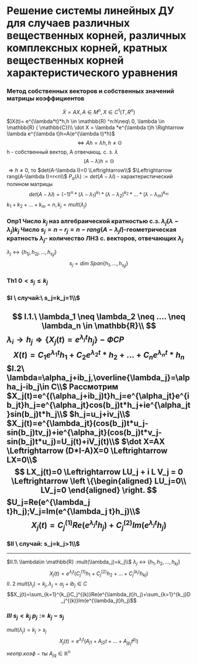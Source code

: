 # Решение системы линейных ДУ для случаев различных вещественных корней, различных комплексных корней, кратных вещественных корней характеристического уравнения

### Метод собственных векторов и собственных значений матрицы коэффициентов

$$\dot X=AX, A \in M^n,X \in C^1(T,R^n)$$
$]X(t)= e^{\lambda*t}*h,h \in  \mathbb{R} ^n:h\neq\ 0, \lambda \in  \mathbb{R} ( \mathbb{C})\\
\dot X = \lambda *e^{\lambda t}h \Rightarrow \lambda e^{\lambda t}h=A(e^{\lambda t}*h)$
$$\Leftrightarrow Ah =\lambda h, h \neq  \mathbb{O}$$
h - собственный вектор, A отвечающ. с. з. $\lambda$ 
$$(A- \lambda)h =\mathbb{O}$$
$\Rightarrow h\neq 0,$ то $det(A-\lambda I)=0 \Leftrightarrow\\$
$\Leftrightarrow rang(A-\lambda I)=r<n\\$
$P_a(\lambda):=det(A-\lambda I)$ - характеристический полином матрицы
$$det(A-\lambda I)= (-1)^n*(\lambda -\lambda_1)^{k_1} *(\lambda -\lambda_2)^{k_2}*...*(\lambda -\lambda_m)^{k_m}$$
$k_1+k_2+...+k_m=n,k_j=mult(\lambda_j)$

### Опр1 Число $k_j$ наз алгебраической кратностью с.з. $\lambda_j(\lambda-\lambda_j)k_j$ Число $s_j=n-r_j=n-rang(A-\lambda_j I)$-геометрическая кратность $\lambda_j$- количество ЛНЗ с. векторов, отвечающих $\lambda_j$

$\lambda_j\leftrightarrow{\{h_{1j},h_{2j},...,h_{s_jj}\}}$
$$
s_j =dim \ Span\{h_1,...,h_{s_jj}\}
$$

### Th1 $0<s_j\leqslant k_j$

### $I \ случай:\ s_j=k_j=1\\$

$$
I.1.\  \lambda_1 \neq \lambda_2 \neq .... \neq \lambda_n \in \mathbb{R}\\
$$
$\lambda_i \rightarrow h_j \Rightarrow\{
X_j(t)=e^{\lambda_jt}h_j\}-ФСР$
$$X(t) = C_1e^{\lambda_1t}h_1 +C_2e^{\lambda_2 t}*h_2+...+C_ne^{\lambda_n t}*h_n$$
**$I.2\ \lambda=\alpha_j+ib_j,\overline{\lambda_j}=\alpha_j-ib_j\in C\\$**
Рассмотрим $X_j(t)=e^{(\alpha_j+ib_j)t}h_j=e^{\alpha_jt}e^{ib_jt}h_j=e^{\alpha_jt}cos(b_j)t*h_j+ie^{\alpha_jt}sin(b_j)t*h_j\\$
$h_j=u_j+iv_j\\$
$X_j(t)=e^{\lambda_jt}(cos(b_j)t*u_j-sin(b_j)tv_j)+ie^{\alpha_jt}(cos(b_j)t*v_j-sin(b_j)t*u_j)=U_j(t)+iV_j(t)\\$
$\dot X=AX \Leftrightarrow (D*I-A)X=0 \Leftrightarrow LX=0\\$
$$
LX_j(t)=0 \Leftrightarrow LU_j + i L V_j = 0 \Leftrightarrow
\left \{\begin{aligned}
  LU_j=0\\
  LV_j=0
\end{aligned} \right.
$$
$U_j=Re(e^{\lambda_j t}h_j);V_j=Im(e^{\lambda_j t}h_j)\\$
$$X_j(t)=C^{(1)}_jRe(e^{\lambda_j t}h_j)
+C_j^{(2)}Im(e^{\lambda_jt}h_j)$$
--- 

### $II \ случай: s_j=k_j>1\\$

---
$II.1\  \lambda\in \mathbb{R} :mult(\lambda_j)=k_j\\$
$\lambda_j\leftrightarrow\{h_1,h_2,...,h_{kj}\}$
$$X_j(t)=e^{\lambda_jt}(C_j^{(1)}h_1+C_j^{(2)}h_2+...+C_j^{(k_j)}h_{kj})$$
$II.\ 2 \ mult(\lambda_j)=k_j,\lambda_j=\alpha_j+ib_j\in C$
$$X_j(t)=\sum_{k=1}^{k_j}C_j^{(k)}Re(e^{\lambda_jt}h_j)+\sum_{k=1}^{k_j}D_j^{(k)}Im(e^{\lambda_jt}h_j)$$
### $III \ s_j<k_j\ p_j:=k_j-s_j$
$mult(\lambda_j)=k_j>s_j$
$$X_j(t)=e^{\lambda_jt}(A_{j1}+A_{j2}t+...+A_{jp_j}t^{p_j})$$
$неопр. коэф-ты \ A_{jq}\in  \mathbb{R}^n$
